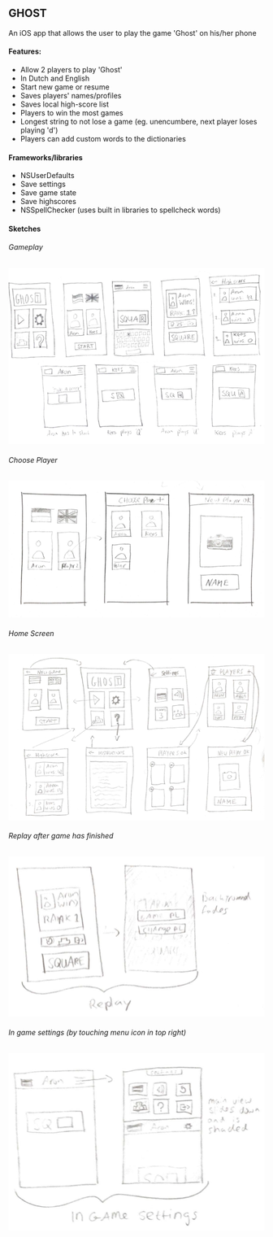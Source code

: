 ## GHOST
An iOS app that allows the user to play the game 'Ghost' on his/her phone

#### Features:
* Allow 2 players to play 'Ghost'
 * In Dutch and English
 * Start new game or resume
 * Saves players' names/profiles
* Saves local high-score list
 * Players to win the most games
 * Longest string to not lose a game (eg. unencumbere, next player loses playing 'd')
* Players can add custom words to the dictionaries

#### Frameworks/libraries
* NSUserDefaults
 * Save settings
 * Save game state
 * Save highscores
* NSSpellChecker (uses built in libraries to spellcheck words)

#### Sketches

###### Gameplay  
![](/storyboard/GamePlay.png)

###### Choose Player  
![](/storyboard/ChoosePlayer.png)

###### Home Screen
![](/storyboard/HomeScreen.png)

###### Replay after game has finished
![](/storyboard/ReplayView.png)

###### In game settings (by touching menu icon in top right)
![](/storyboard/InGameSettings.png)

